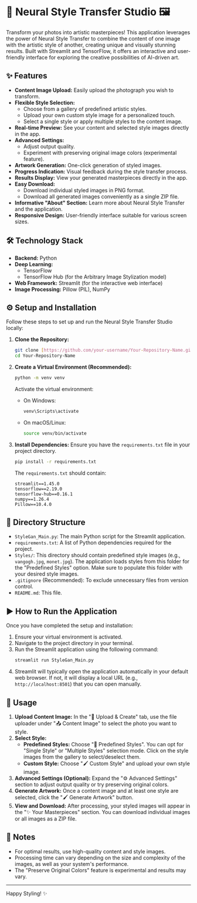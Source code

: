 # 🎨 Neural Style Transfer Studio 🖼️

Transform your photos into artistic masterpieces! This application leverages the power of Neural Style Transfer to combine the content of one image with the artistic style of another, creating unique and visually stunning results. Built with Streamlit and TensorFlow, it offers an interactive and user-friendly interface for exploring the creative possibilities of AI-driven art.

## ✨ Features

* **Content Image Upload:** Easily upload the photograph you wish to transform.
* **Flexible Style Selection:**
    * Choose from a gallery of predefined artistic styles.
    * Upload your own custom style image for a personalized touch.
    * Select a single style or apply multiple styles to the content image.
* **Real-time Preview:** See your content and selected style images directly in the app.
* **Advanced Settings:**
    * Adjust output quality.
    * Experiment with preserving original image colors (experimental feature).
* **Artwork Generation:** One-click generation of styled images.
* **Progress Indication:** Visual feedback during the style transfer process.
* **Results Display:** View your generated masterpieces directly in the app.
* **Easy Download:**
    * Download individual styled images in PNG format.
    * Download all generated images conveniently as a single ZIP file.
* **Informative "About" Section:** Learn more about Neural Style Transfer and the application.
* **Responsive Design:** User-friendly interface suitable for various screen sizes.

## 🛠️ Technology Stack

* **Backend:** Python
* **Deep Learning:**
    * TensorFlow
    * TensorFlow Hub (for the Arbitrary Image Stylization model)
* **Web Framework:** Streamlit (for the interactive web interface)
* **Image Processing:** Pillow (PIL), NumPy

## ⚙️ Setup and Installation

Follow these steps to set up and run the Neural Style Transfer Studio locally:

1.  **Clone the Repository:**
    ```bash
    git clone [https://github.com/your-username/Your-Repository-Name.git](https://github.com/your-username/Your-Repository-Name.git) # Replace with your actual repository URL
    cd Your-Repository-Name
    ```

2.  **Create a Virtual Environment (Recommended):**
    ```bash
    python -m venv venv
    ```
    Activate the virtual environment:
    * On Windows:
        ```bash
        venv\Scripts\activate
        ```
    * On macOS/Linux:
        ```bash
        source venv/bin/activate
        ```

3.  **Install Dependencies:**
    Ensure you have the `requirements.txt` file in your project directory.
    ```bash
    pip install -r requirements.txt
    ```
    The `requirements.txt` should contain:
    ```
    streamlit==1.45.0
    tensorflow==2.19.0
    tensorflow-hub==0.16.1
    numpy==1.26.4
    Pillow==10.4.0
    ```

## 📁 Directory Structure

* `StyleGan_Main.py`: The main Python script for the Streamlit application.
* `requirements.txt`: A list of Python dependencies required for the project.
* `Styles/`: This directory should contain predefined style images (e.g., `vangogh.jpg`, `monet.jpg`). The application loads styles from this folder for the "Predefined Styles" option. Make sure to populate this folder with your desired style images.
* `.gitignore` (Recommended): To exclude unnecessary files from version control.
* `README.md`: This file.

## ▶️ How to Run the Application

Once you have completed the setup and installation:

1.  Ensure your virtual environment is activated.
2.  Navigate to the project directory in your terminal.
3.  Run the Streamlit application using the following command:
    ```bash
    streamlit run StyleGan_Main.py
    ```
4.  Streamlit will typically open the application automatically in your default web browser. If not, it will display a local URL (e.g., `http://localhost:8501`) that you can open manually.

## 🚀 Usage

1.  **Upload Content Image:** In the "📸 Upload & Create" tab, use the file uploader under "📤 Content Image" to select the photo you want to style.
2.  **Select Style:**
    * **Predefined Styles:** Choose "🎨 Predefined Styles". You can opt for "Single Style" or "Multiple Styles" selection mode. Click on the style images from the gallery to select/deselect them.
    * **Custom Style:** Choose "🖌️ Custom Style" and upload your own style image.
3.  **Advanced Settings (Optional):** Expand the "⚙️ Advanced Settings" section to adjust output quality or try preserving original colors.
4.  **Generate Artwork:** Once a content image and at least one style are selected, click the "🖌️ Generate Artwork" button.
5.  **View and Download:** After processing, your styled images will appear in the "✨ Your Masterpieces" section. You can download individual images or all images as a ZIP file.

## 📝 Notes

* For optimal results, use high-quality content and style images.
* Processing time can vary depending on the size and complexity of the images, as well as your system's performance.
* The "Preserve Original Colors" feature is experimental and results may vary.

---

Happy Styling! ✨
